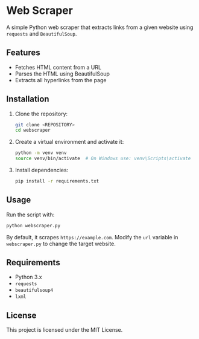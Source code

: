 # Web Scraper

A simple Python web scraper that extracts links from a given website using `requests` and `BeautifulSoup`.

## Features
- Fetches HTML content from a URL
- Parses the HTML using BeautifulSoup
- Extracts all hyperlinks from the page

## Installation

1. Clone the repository:
   ```sh
   git clone <REPOSITORY>
   cd webscraper
   ```

2. Create a virtual environment and activate it:
   ```sh
   python -m venv venv
   source venv/bin/activate  # On Windows use: venv\Scripts\activate
   ```

3. Install dependencies:
   ```sh
   pip install -r requirements.txt
   ```

## Usage

Run the script with:
```sh
python webscraper.py
```

By default, it scrapes `https://example.com`. Modify the `url` variable in `webscraper.py` to change the target website.

## Requirements
- Python 3.x
- `requests`
- `beautifulsoup4`
- `lxml`

## License
This project is licensed under the MIT License.

